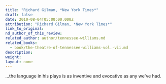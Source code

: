 ```yaml
---
title: "Richard Gilman, *New York Times*"
draft: false
date: 2010-08-04T05:00:00.000Z
attribution: "Richard Gilman, *New York Times*"
link_to_original:
nd_author_of_this_review:
related_author: author/tennessee-williams.md
related_books:
  - book/the-theatre-of-tennessee-williams-vol.-vii.md
description:
weight:
layout: none
---
```

...the language in his plays is as inventive and evocative as any we've had.

